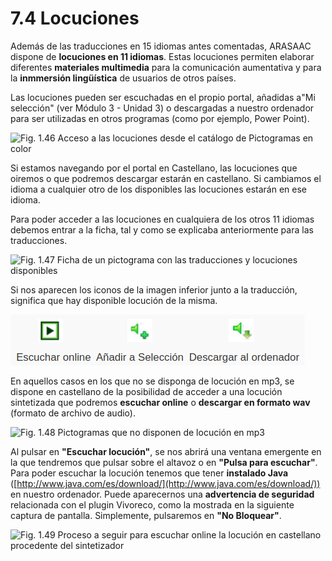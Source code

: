 
# 7.4 Locuciones

Además de las traducciones en 15 idiomas antes comentadas, ARASAAC dispone de **locuciones en 11 idiomas**. Estas locuciones permiten elaborar diferentes **materiales multimedia** para la comunicación aumentativa y para la **inmmersión lingüística** de usuarios de otros países.

Las locuciones pueden ser escuchadas en el propio portal, añadidas a"Mi selección" (ver Módulo 3 - Unidad 3) o descargadas a nuestro ordenador para ser utilizadas en otros programas (como por ejemplo, Power Point).

![Fig. 1.46 Acceso a las locuciones desde el catálogo de Pictogramas en color](https://lh5.googleusercontent.com/-1LKEoyOzYkE/UicaCQ2zZSI/AAAAAAAABQ4/H0IzGwjIHjc/w1043-h385-no/locuciones_2.png)

Si estamos navegando por el portal en Castellano, las locuciones que oiremos o que podremos descargar estarán en castellano. Si cambiamos el idioma a cualquier otro de los disponibles las locuciones estarán en ese idioma.

Para poder acceder a las locuciones en cualquiera de los otros 11 idiomas debemos entrar a la ficha, tal y como se explicaba anteriormente para las traducciones.

![Fig. 1.47 Ficha de un pictograma con las traducciones y locuciones disponibles](https://lh3.googleusercontent.com/-lIXdGjcO2tc/UihTupxzSoI/AAAAAAAABRQ/gxh2OFH22bE/w690-h553-no/locuciones_3.png)

Si nos aparecen los iconos de la imagen inferior junto a la traducción, significa que hay disponible locución de la misma.

![](img/Selección_361.png)

En aquellos casos en los que no se disponga de locución en mp3, se dispone en castellano de la posibilidad de acceder a una locución sintetizada que podremos **escuchar online** o **descargar en formato wav** (formato de archivo de audio).

![Fig. 1.48 Pictogramas que no disponen de locución en mp3](https://lh3.googleusercontent.com/-_KideiUUG38/UihY9t7NrmI/AAAAAAAABSQ/xDIkdht1aZ4/w773-h227-no/locuciones_4.png)

Al pulsar en **"Escuchar locución"**, se nos abrirá una ventana emergente en la que tendremos que pulsar sobre el altavoz o en **"Pulsa para escuchar"**. Para poder escuchar la locución tenemos que tener **instalado Java** ([http://www.java.com/es/download/](http://www.java.com/es/download/)) en nuestro ordenador. Puede aparecernos una **advertencia de seguridad** relacionada con el plugin Vivoreco, como la mostrada en la siguiente captura de pantalla. Simplemente, pulsaremos en **"No Bloquear"**.

![Fig. 1.49 Proceso a seguir para escuchar online la locución en castellano procedente del sintetizador](https://lh3.googleusercontent.com/-Gk9UOkqqO8Q/UihavV9oMzI/AAAAAAAABSk/wnNpGGmHsys/w1044-h436-no/locuciones_5.png)

